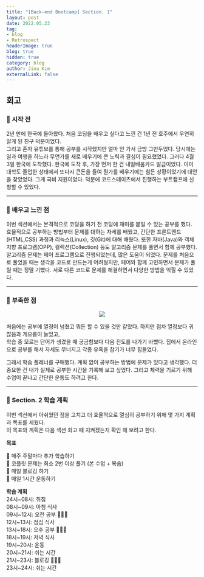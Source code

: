 ```yaml
---
title: "[Back-end Bootcamp] Section. 1"
layout: post
date: 2022.05.23
tag:
- blog
- Retrospect
headerImage: true
blog: true
hidden: true 
category: blog
author: Jina Kim
externalLink: false
---
```



## 회고
### 🌺 시작 전

2년 만에 한국에 돌아왔다. 처음 코딩을 배우고 싶다고 느낀 건 1년 전 호주에서 우연히 알게 된 친구 덕분이었다.   
그리고 혼자 유튜브를 통해 공부를 시작했지만 얼마 안 가서 금방 그만두었다. 당시에는 일과 여행을 하느라 무언가를 새로 배우기에 큰 노력과 결심이 필요했었다. 그러다 4월 3일 한국에 도착했다. 한국에 도착 후, 가장 먼저 한 건 내일배움카드 발급이었다. 이미 대학도 졸업한 상태에서 또다시 큰돈을 들여 뭔가를 배우기에는 힘든 상황이었기에 대안을 찾았었다. 그게 국비 지원이었다. 덕분에 코드스테이츠에서 진행하는 부트캠프에 신청할 수 있었다.  

-----
### 🌸 배우고 느낀 점

이번 섹션에서는 본격적으로 코딩을 하기 전 코딩에 재미를 붙일 수 있는 공부를 했다. 효율적으로 공부하는 방법부터 문제를 대하는 자세를 배웠고, 간단한 프론트엔드(HTML,CSS) 과정과 리눅스(Linux), 깃(Git)에 대해 배웠다. 또한 자바(Java)와 객체지향 프로그램(OPP), 컬렉션(Collection) 등도 알고리즘 문제를 풀면서 함께 공부했다.   
알고리즘 문제는 페어 프로그램으로 진행되었는데, 많은 도움이 되었다. 문제를 처음으로 풀었을 때는 생각을 코드로 만드는게 어려웠지만, 페어와 함께 고민하면서 문제가 풀릴 때는 정말 기뻤다. 서로 다른 코드로 문제를 해결하면서 다양한 방법을 익힐 수 있었다.  

-----
### 🌸 부족한 점

<p align="center"><img src="https://SEBBE39JINAKIM.github.io/assets/images/boring.jpg"></p>

처음에는 공부에 열정이 넘쳤고 뭐든 할 수 있을 것만 같았다. 하지만 점차 열정보다 귀찮음과 게으름이 늘었고,   
학습 중 모르는 단어가 생겼을 때 궁금함보다 다음 진도를 나가기 바빴다. 집에서 온라인으로 공부를 해서 자세도 무너지고 각종 유혹을 참기가 너무 힘들었다.   


그래서 학습 플레너를 구매했다. 계획 없이 공부하는 방법에 문제가 있다고 생각했다. 더 중요한 건 내가 실제로 공부한 시간을 기록해 보고 싶었다. 그리고 체력을 기르기 위해 수업이 끝나고 간단한 운동도 하려고 한다.

-----
### 🌼 Section. 2 학습 계획

이번 섹션에서 아쉬웠던 점을 고치고 더 효율적으로 열심히 공부하기 위해 몇 가지 계획과 목표를 세웠다.   
이 목표와 계획은 다음 섹션 회고 때 지켜졌는지 확인 해 보려고 한다.   

**목표**  

📍 매주 주말마다 추가 학습하기  
📍 코플릿 문제는 최소 2번 이상 풀기 (본 수업 + 복습)  
📍 매일 블로깅 하기  
📍 매일 1시간 운동하기  

**학습 계획**  
24시~08시: 취침   
08시~09시: 아침 식사    
09시~12시: 오전 공부 👩🏻‍💻   
12시~13시: 점심 식사   
13시~18시: 오후 공부 👩🏻‍💻   
18시~19시: 저녁 식사   
19시~20시: 운동   
20시~21시: 쉬는 시간   
21시~23시: 블로깅 👩🏻‍💻   
23시~24시: 쉬는 시간   
